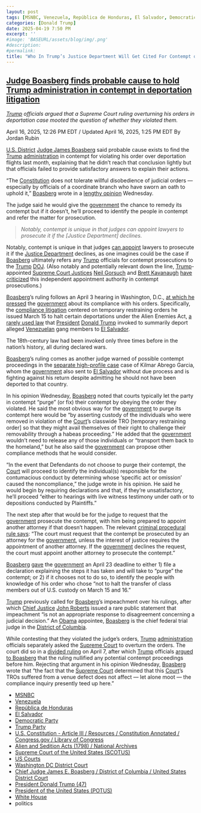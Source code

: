 ```yaml
---
layout: post
tags: [MSNBC, Venezuela, República de Honduras, El Salvador, Democratic Party, Trump Party, U.S. Constitution - Article III / Resources / Constitution Annotated / Congress.gov / Library of Congress, Alien and Sedition Acts (1798) / National Archives, Supreme Court of the United States (SCOTUS), US Courts, Washington DC District Court, Chief Judge James E. Boasberg /District of Columbia / United States District Court, President Donald Trump (47), President of the United States (POTUS), White House, politics]
categories: [Donald Trump]
date: 2025-04-19 7:50 PM
excerpt: ''
#image: 'BASEURL/assets/blog/img/.png'
#description:
#permalink:
title: "Who In Trump’s Justice Department Will Get Cited For Contempt of Court?"
---
```



## [Judge Boasberg finds probable cause to hold Trump administration in contempt in deportation litigation](https://www.msnbc.com/deadline-white-house/deadline-legal-blog/judge-boasberg-trump-criminal-contempt-deportation-rcna200064)

*[Trump](https://www.donaldjtrump.com/) officials argued that a Supreme Court ruling overturning his orders in deportation case mooted the question of whether they violated them.*

April 16, 2025, 12:26 PM EDT / Updated April 16, 2025, 1:25 PM EDT
By Jordan Rubin

[U.S. District](https://www.mdd.uscourts.gov/) [Judge James Boasberg](https://www.dcd.uscourts.gov/content/chief-judge-james-e-boasberg) said probable cause exists to find the [Trump](https://www.donaldjtrump.com/) [administration](https://www.whitehouse.gov/administration/) in contempt for violating his order over deportation flights last month, explaining that he didn’t reach that conclusion lightly but that officials failed to provide satisfactory answers to explain their actions.

“The [Constitution](https://constitution.congress.gov/) does not tolerate willful disobedience of judicial orders — especially by officials of a coordinate branch who have sworn an oath to uphold it,” [Boasberg](https://www.dcd.uscourts.gov/content/chief-judge-james-e-boasberg) wrote in a [lengthy opinion](https://storage.courtlistener.com/recap/gov.uscourts.dcd.278436/gov.uscourts.dcd.278436.81.0_2.pdf) Wednesday.

The judge said he would give the [government](https://www.whitehouse.gov/) the chance to remedy its contempt but if it doesn’t, he’ll proceed to identify the people in contempt and refer the matter for prosecution.

> *Notably, contempt is unique in that judges can appoint lawyers to prosecute it if the [Justice Department] declines.*

Notably, contempt is unique in that judges [can appoint](https://www.msnbc.com/deadline-white-house/deadline-legal-blog/nyc-mayor-eric-adams-special-counsel-judge-supreme-court-rcna194513?icid=latestpost_bot) lawyers to prosecute it if the [Justice Department](https://www.justice.gov/) declines, as one imagines could be the case if [Boasberg](https://www.dcd.uscourts.gov/content/chief-judge-james-e-boasberg) ultimately refers any [Trump](https://www.donaldjtrump.com/) officials for contempt prosecutions to the [Trump](https://www.donaldjtrump.com/) [DOJ](https://www.justice.gov/). (Also notably and potentially relevant down the line, [Trump](https://www.donaldjtrump.com/)-appointed [Supreme Court Justices](https://www.supremecourt.gov/) [Neil Gorsuch](https://www.supremecourt.gov/about/about.aspx) and [Brett Kavanaugh](https://www.supremecourt.gov/about/about.aspx) [have criticized](https://www.msnbc.com/deadline-white-house/deadline-legal-blog/gorsuch-kavanaugh-prosecutorial-discretion-trump-rcna76803) this independent appointment authority in contempt prosecutions.)

[Boasberg](https://www.dcd.uscourts.gov/content/chief-judge-james-e-boasberg)’s ruling follows an April 3 hearing in Washington, D.C., [at which he pressed](https://www.nbcnews.com/politics/trump-[administration](https://www.whitehouse.gov/administration/)/bad-faith-judges-rip-trump-[administration](https://www.whitehouse.gov/administration/)-litigation-tactics-rcna199612) the [government](https://www.whitehouse.gov/) about its compliance with his orders. Specifically, the [compliance litigation](https://www.msnbc.com/deadline-white-house/deadline-legal-blog/trump-boasberg-alien-enemies-act-deportations-rcna197253) centered on temporary restraining orders he issued March 15 to halt certain deportations under the Alien Enemies Act, [a rarely used law](https://www.msnbc.com/opinion/msnbc-opinion/judge-boasberg-trump-alien-enemies-act-argument-rcna198463) that [President](https://www.whitehouse.gov/) [Donald Trump](https://www.donaldjtrump.com/) invoked to summarily deport alleged [Venezuelan](https://gob.ve/) gang members to [El Salvador](https://www.gob.sv/).

The 18th-century law had been invoked only three times before in the nation’s history, all during declared wars.

[Boasberg](https://www.dcd.uscourts.gov/content/chief-judge-james-e-boasberg)’s ruling comes as another judge warned of possible contempt proceedings in the [separate high-profile case](https://www.msnbc.com/deadline-white-house/deadline-legal-blog/kilmar-abrego-garcia-facilitate-judge-paula-xinis-rcna201495) case of Kilmar Abrego Garcia, whom the [government](https://www.whitehouse.gov/) also sent to [El Salvador](https://www.gob.sv/) without due process and is fighting against his return despite admitting he should not have been deported to that country.

In his opinion Wednesday, [Boasberg](https://www.dcd.uscourts.gov/content/chief-judge-james-e-boasberg) noted that courts typically let the party in contempt “purge” (or fix) their contempt by obeying the order they violated. He said the most obvious way for the [government](https://www.whitehouse.gov/) to purge its contempt here would be “by asserting custody of the individuals who were removed in violation of the [Court](https://www.dcd.uscourts.gov/)’s classwide TRO [temporary restraining order] so that they might avail themselves of their right to challenge their removability through a habeas proceeding.” He added that the [government](https://www.whitehouse.gov/) wouldn’t need to release any of those individuals or “transport them back to the homeland,” but he also said the [government](https://www.whitehouse.gov/) can propose other compliance methods that he would consider.

“In the event that Defendants do not choose to purge their contempt, the [Court](https://www.dcd.uscourts.gov/) will proceed to identify the individual(s) responsible for the contumacious conduct by determining whose ‘specific act or omission’ caused the noncompliance,” the judge wrote in his opinion. He said he would begin by requiring declarations and that, if they’re unsatisfactory, he’ll proceed “either to hearings with live witness testimony under oath or to depositions conducted by Plaintiffs.”

The next step after that would be for the judge to request that the [government](https://www.whitehouse.gov/) prosecute the contempt, with him being prepared to appoint another attorney if that doesn’t happen. The relevant [criminal procedural rule says](https://www.law.cornell.edu/rules/frcrmp/rule_42): “The court must request that the contempt be prosecuted by an attorney for the [government](https://www.whitehouse.gov/), unless the interest of justice requires the appointment of another attorney. If the [government](https://www.whitehouse.gov/) declines the request, the court must appoint another attorney to prosecute the contempt.”

[Boasberg](https://www.dcd.uscourts.gov/content/chief-judge-james-e-boasberg) [gave](https://storage.courtlistener.com/recap/gov.uscourts.dcd.278436/gov.uscourts.dcd.278436.80.0_2.pdf) the [government](https://www.whitehouse.gov/) an April 23 deadline to either 1) file a declaration explaining the steps it has taken and will take to “purge” the contempt; or 2) if it chooses not to do so, to identify the people with knowledge of his order who chose “not to halt the transfer of class members out of U.S. custody on March 15 and 16.”

[Trump](https://www.donaldjtrump.com/) previously called for [Boasberg](https://www.dcd.uscourts.gov/content/chief-judge-james-e-boasberg)’s impeachment over his rulings, after which [Chief Justice](https://www.supremecourt.gov/) [John Roberts](https://www.supremecourt.gov/about/about.aspx) issued a rare public statement that impeachment “is not an appropriate response to disagreement concerning a judicial decision.” An [Obama](https://obamawhitehouse.archives.gov/) appointee, [Boasberg](https://www.dcd.uscourts.gov/content/chief-judge-james-e-boasberg) is the chief federal trial judge in the [District of Columbia](https://www.mdd.uscourts.gov/).

While contesting that they violated the judge’s orders, [Trump](https://www.donaldjtrump.com/) [administration](https://www.whitehouse.gov/administration/) officials separately asked the [Supreme Court](https://www.supremecourt.gov/) to overturn the orders. The court did so in a [divided ruling](https://www.supremecourt.gov/opinions/24pdf/24a931_2c83.pdf) on April 7, after which [Trump](https://www.donaldjtrump.com/) officials [argued to Boasberg](https://storage.courtlistener.com/recap/gov.uscourts.dcd.278436/gov.uscourts.dcd.278436.78.0.pdf) that the ruling nullified any potential contempt proceedings before him. Rejecting that argument in his opinion Wednesday, [Boasberg](https://www.dcd.uscourts.gov/content/chief-judge-james-e-boasberg) wrote that “the fact that the [Supreme Court](https://www.supremecourt.gov/) determined that this [Court](https://www.dcd.uscourts.gov/)’s TROs suffered from a venue defect does not affect — let alone moot — the compliance inquiry presently teed up here.”

- [MSNBC](https://www.msnbc.com/)
- [Venezuela](https://gob.ve/)
- [República de Honduras](https://www.gob.hn/)
- [El Salvador](https://www.gob.sv/)
- [Democratic Party](https://www.democrats.org/)
- [Trump Party](https://www.gop.com/)
- [U.S. Constitution - Article III / Resources / Constitution Annotated / Congress.gov / Library of Congress](https://constitution.congress.gov/constitution/article-3/)
- [Alien and Sedition Acts (1798) / National Archives](https://www.archives.gov/milestone-documents/alien-and-sedition-acts)
- [Supreme Court of the United States (SCOTUS)](https://www.supremecourt.gov/)
- [US Courts](https://www.uscourts.gov/)
- [Washington DC District Court](https://www.dcd.uscourts.gov/)
- [Chief Judge James E. Boasberg / District of Columbia / United States District Court](https://www.dcd.uscourts.gov/content/chief-judge-james-e-boasberg)
- [President Donald Trump (47)](https://www.whitehouse.gov/administration/donald-j-trump/)
- [President of the United States (POTUS)](https://www.whitehouse.gov/)
- [White House](https://www.whitehouse.gov/)
- politics 

